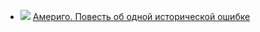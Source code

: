 * ![](/books/adv_geo/Стефан%20Цвейг/Америго.%20Повесть%20об%20одной%20исторической%20ошибке.jpg) [Америго. Повесть об одной исторической ошибке](/books/adv_geo/Стефан%20Цвейг/Америго.%20Повесть%20об%20одной%20исторической%20ошибке)